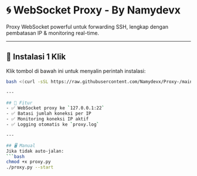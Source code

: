 # 🌀 WebSocket Proxy - By Namydevx

Proxy WebSocket powerful untuk forwarding SSH, lengkap dengan pembatasan IP & monitoring real-time.

---

## 🚀 Instalasi 1 Klik

Klik tombol di bawah ini untuk menyalin perintah instalasi:

<!-- Tombol Copy -->
```bash
bash <(curl -sSL https://raw.githubusercontent.com/Namydevx/Proxy-/main/proxy.py) --start

---

## 🧰 Fitur
- ✅ WebSocket proxy ke `127.0.0.1:22`
- ✅ Batasi jumlah koneksi per IP
- ✅ Monitoring koneksi IP aktif
- ✅ Logging otomatis ke `proxy.log`

---

## 🖥️ Manual
Jika tidak auto-jalan:
```bash
chmod +x proxy.py
./proxy.py --start
